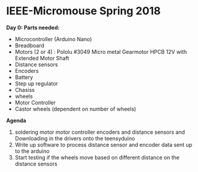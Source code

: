 # IEEE-Micromouse Spring 2018

**Day 0: Parts needed:**

- Microcontroller (Arduino Nano)
- Breadboard
- Motors (2 or 4) : Pololu #3049 Micro metal Gearmotor HPCB 12V with Extended Motor Shaft
- Distance sensors
- Encoders
- Battery
- Step up regulator
- Chasiss
- wheels
- Motor Controller
- Castor wheels (dependent on number of wheels)

 **Agenda**

1. soldering motor motor controller encoders and distance sensors and Downloading in the drivers onto the teensyduino
2. Write up software to process distance sensor and encoder data sent up to the arduino
3. Start testing if the wheels move based on different distance on the distance sensors







